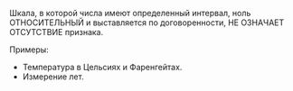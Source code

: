 Шкала, в которой числа имеют определенный интервал, ноль ОТНОСИТЕЛЬНЫЙ и выставляется по договоренности, НЕ ОЗНАЧАЕТ ОТСУТСТВИЕ признака.

Примеры:
* Температура в Цельсиях и Фаренгейтах.
* Измерение лет.